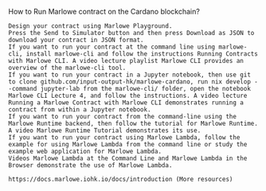  How to Run Marlowe contract on the Cardano blockchain?

    Design your contract using Marlowe Playground.
    Press the Send to Simulator button and then press Download as JSON to download your contract in JSON format.
    If you want to run your contract at the command line using marlowe-cli, install marlowe-cli and follow the instructions Running Contracts with Marlowe CLI. A video lecture playlist Marlowe CLI provides an overview of the marlowe-cli tool.
    If you want to run your contract in a Jupyter notebook, then use git to clone github.com/input-output-hk/marlowe-cardano, run nix develop --command jupyter-lab from the marlowe-cli/ folder, open the notebook Marlowe CLI Lecture 4, and follow the instructions. A video lecture Running a Marlowe Contract with Marlowe CLI demonstrates running a contract from within a Jupyter notebook.
    If you want to run your contract from the command-line using the Marlowe Runtime backend, then follow the tutorial for Marlowe Runtime. A video Marlowe Runtime Tutorial demonstrates its use.
    If you want to run your contract using Marlowe Lambda, follow the example for using Marlowe Lambda from the command line or study the example web application for Marlowe Lambda. 
    Videos Marlowe Lambda at the Command Line and Marlowe Lambda in the Browser demonstrate the use of Marlowe Lambda.

    https://docs.marlowe.iohk.io/docs/introduction (More resources)
